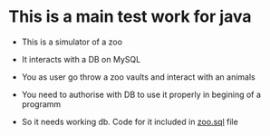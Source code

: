 # This is a main test work for java

- This is a simulator of a zoo

- It interacts with a DB on MySQL

- You as user go throw a zoo vaults and interact with an animals

- You need to authorise with DB to use it properly in begining of a programm

- So it needs working db. Code for it included in [zoo.sql](https://github.com/TonyChibi/theZoo/blob/main/zoo.sql) file
